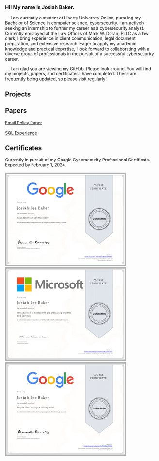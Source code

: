 ### Hi! My name is Josiah Baker.

&emsp; I am currently a student at Liberty University Online, pursuing my Bachelor of Science in 
computer science, cybersecurity. I am actively seeking an internship to further my career as a cybersecurity analyst. Currently employed at the Law
Offices of Mark W. Doran, PLLC as a law clerk, I bring experience in client
communication, legal document preparation, and extensive research. Eager to apply my
academic knowledge and practical expertise, I look forward to collaborating with a
diverse group of professionals in the pursuit of a successful cybersecurity career. <br> 

&emsp; I am glad you are viewing my GitHub. Please look around. You will find my projects, papers, and certificates I have completed. These are frequently being updated, so please visit regularly!

<h2>Projects</h2>
<h2>Papers</h2>
<a href="/Papers/Email_Policy_Josiah_Baker.pdf">Email Policy Paper </a></br></br>
<a href="/Papers/SQL_Experience.pdf">SQL Experience </a>
<h2>Certificates</h2>
Currently in pursuit of my Google Cybersecurity Professional Certificate. Expected by February 1, 2024. <br> <br>
<img src="/Certificates/GoogleFoundationsToCybersecurityCert.jpg" width="400">
<img src="/Certificates/MicrosoftIntroToComputersCert.jpg" width="400">
<img src="/Certificates/GooglePlayItSafeManageSecurityRisks.png" width="400">


